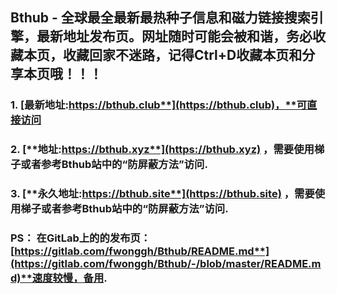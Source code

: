 ## **Bthub - 全球最全最新最热种子信息和磁力链接搜索引擎，最新地址发布页。网址随时可能会被和谐，务必收藏本页，收藏回家不迷路，记得Ctrl+D收藏本页和分享本页哦！！！**
### 1. [**最新地址:https://bthub.club**](https://bthub.club)，**可直接访问**
### 2. [**地址:https://bthub.xyz**](https://bthub.xyz) **，需要使用梯子或者参考Bthub站中的“防屏蔽方法”访问.**
### 3. [**永久地址:https://bthub.site**](https://bthub.site) ，**需要使用梯子或者参考Bthub站中的“防屏蔽方法”访问.**

### PS： 在GitLab上的的发布页：[**https://gitlab.com/fwonggh/Bthub/README.md**](https://gitlab.com/fwonggh/Bthub/-/blob/master/README.md)**速度较慢，备用.**
     



